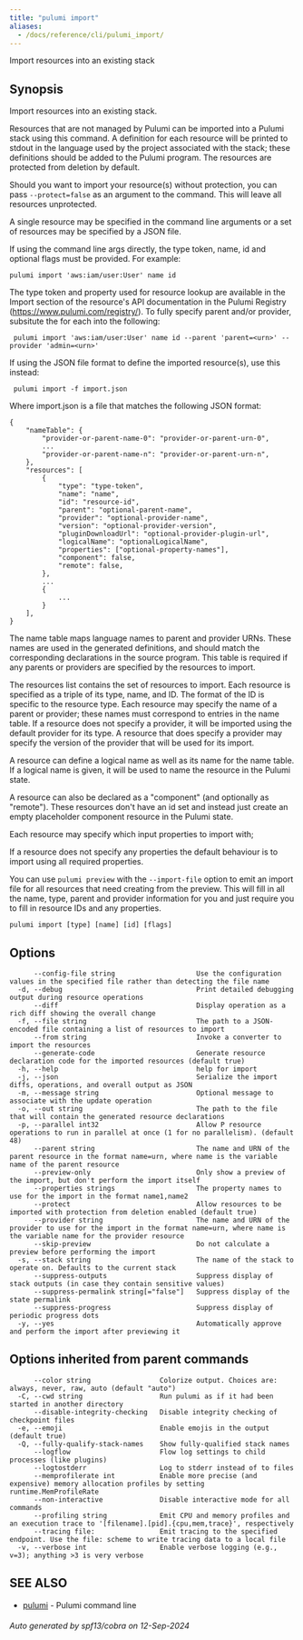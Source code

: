 ```yaml
---
title: "pulumi import"
aliases:
  - /docs/reference/cli/pulumi_import/
---
```




Import resources into an existing stack

## Synopsis

Import resources into an existing stack.

Resources that are not managed by Pulumi can be imported into a Pulumi stack
using this command. A definition for each resource will be printed to stdout
in the language used by the project associated with the stack; these definitions
should be added to the Pulumi program. The resources are protected from deletion
by default.

Should you want to import your resource(s) without protection, you can pass
`--protect=false` as an argument to the command. This will leave all resources unprotected.

A single resource may be specified in the command line arguments or a set of
resources may be specified by a JSON file.

If using the command line args directly, the type token, name, id and optional flags
must be provided.  For example:

    pulumi import 'aws:iam/user:User' name id

The type token and property used for resource lookup are available in the Import section of
the resource's API documentation in the Pulumi Registry (https://www.pulumi.com/registry/).
To fully specify parent and/or provider, subsitute the <urn> for each into the following:

     pulumi import 'aws:iam/user:User' name id --parent 'parent=<urn>' --provider 'admin=<urn>'

If using the JSON file format to define the imported resource(s), use this instead:

     pulumi import -f import.json

Where import.json is a file that matches the following JSON format:

    {
        "nameTable": {
            "provider-or-parent-name-0": "provider-or-parent-urn-0",
            ...
            "provider-or-parent-name-n": "provider-or-parent-urn-n",
        },
        "resources": [
            {
                "type": "type-token",
                "name": "name",
                "id": "resource-id",
                "parent": "optional-parent-name",
                "provider": "optional-provider-name",
                "version": "optional-provider-version",
                "pluginDownloadUrl": "optional-provider-plugin-url",
                "logicalName": "optionalLogicalName",
                "properties": ["optional-property-names"],
                "component": false,
                "remote": false,
            },
            ...
            {
                ...
            }
        ],
    }

The name table maps language names to parent and provider URNs. These names are
used in the generated definitions, and should match the corresponding declarations
in the source program. This table is required if any parents or providers are
specified by the resources to import.

The resources list contains the set of resources to import. Each resource is
specified as a triple of its type, name, and ID. The format of the ID is specific
to the resource type. Each resource may specify the name of a parent or provider;
these names must correspond to entries in the name table. If a resource does not
specify a provider, it will be imported using the default provider for its type. A
resource that does specify a provider may specify the version of the provider
that will be used for its import.

A resource can define a logical name as well as its name for the name table.
If a logical name is given, it will be used to name the resource in the Pulumi state.

A resource can also be declared as a "component" (and optionally as "remote"). These resources
don't have an id set and instead just create an empty placeholder component resource in the Pulumi state.

Each resource may specify which input properties to import with;

If a resource does not specify any properties the default behaviour is to
import using all required properties.

You can use `pulumi preview` with the `--import-file` option to emit an import file
for all resources that need creating from the preview. This will fill in all the name,
type, parent and provider information for you and just require you to fill in resource
IDs and any properties.


```
pulumi import [type] [name] [id] [flags]
```

## Options

```
      --config-file string                    Use the configuration values in the specified file rather than detecting the file name
  -d, --debug                                 Print detailed debugging output during resource operations
      --diff                                  Display operation as a rich diff showing the overall change
  -f, --file string                           The path to a JSON-encoded file containing a list of resources to import
      --from string                           Invoke a converter to import the resources
      --generate-code                         Generate resource declaration code for the imported resources (default true)
  -h, --help                                  help for import
  -j, --json                                  Serialize the import diffs, operations, and overall output as JSON
  -m, --message string                        Optional message to associate with the update operation
  -o, --out string                            The path to the file that will contain the generated resource declarations
  -p, --parallel int32                        Allow P resource operations to run in parallel at once (1 for no parallelism). (default 48)
      --parent string                         The name and URN of the parent resource in the format name=urn, where name is the variable name of the parent resource
      --preview-only                          Only show a preview of the import, but don't perform the import itself
      --properties strings                    The property names to use for the import in the format name1,name2
      --protect                               Allow resources to be imported with protection from deletion enabled (default true)
      --provider string                       The name and URN of the provider to use for the import in the format name=urn, where name is the variable name for the provider resource
      --skip-preview                          Do not calculate a preview before performing the import
  -s, --stack string                          The name of the stack to operate on. Defaults to the current stack
      --suppress-outputs                      Suppress display of stack outputs (in case they contain sensitive values)
      --suppress-permalink string[="false"]   Suppress display of the state permalink
      --suppress-progress                     Suppress display of periodic progress dots
  -y, --yes                                   Automatically approve and perform the import after previewing it
```

## Options inherited from parent commands

```
      --color string                 Colorize output. Choices are: always, never, raw, auto (default "auto")
  -C, --cwd string                   Run pulumi as if it had been started in another directory
      --disable-integrity-checking   Disable integrity checking of checkpoint files
  -e, --emoji                        Enable emojis in the output (default true)
  -Q, --fully-qualify-stack-names    Show fully-qualified stack names
      --logflow                      Flow log settings to child processes (like plugins)
      --logtostderr                  Log to stderr instead of to files
      --memprofilerate int           Enable more precise (and expensive) memory allocation profiles by setting runtime.MemProfileRate
      --non-interactive              Disable interactive mode for all commands
      --profiling string             Emit CPU and memory profiles and an execution trace to '[filename].[pid].{cpu,mem,trace}', respectively
      --tracing file:                Emit tracing to the specified endpoint. Use the file: scheme to write tracing data to a local file
  -v, --verbose int                  Enable verbose logging (e.g., v=3); anything >3 is very verbose
```

## SEE ALSO

* [pulumi](/docs/cli/commands/pulumi/)	 - Pulumi command line

###### Auto generated by spf13/cobra on 12-Sep-2024
